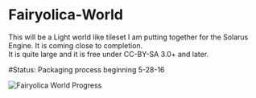 # Fairyolica-World
This will be a Light world like tileset I am putting together for the Solarus Engine. It is coming close to completion.  
It is quite large and it is free under CC-BY-SA 3.0+ and later.

#Status: Packaging process beginning 5-28-16

![Fairyolica World Progress](http://s33.postimg.org/ppeem5l8v/Fairyolica_World.png)
